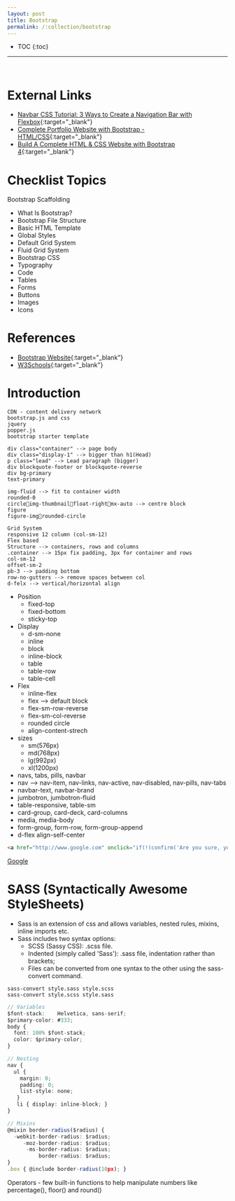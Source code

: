 ```yaml
---
layout: post
title: Bootstrap
permalink: /:collection/bootstrap
---
```


- TOC
{:toc}

<hr><br>

# External Links
- [Navbar CSS Tutorial: 3 Ways to Create a Navigation Bar with Flexbox](https://www.youtube.com/watch?v=PwWHL3RyQgk){:target="_blank"}
- [Complete Portfolio Website with Bootstrap - HTML/CSS](https://www.youtube.com/watch?v=dgKSqz3it50){:target="_blank"}
- [Build A Complete HTML & CSS Website with Bootstrap 4](https://www.youtube.com/watch?v=V_lAhqLXT9A){:target="_blank"}

# Checklist Topics
Bootstrap Scaffolding
* What Is Bootstrap?
* Bootstrap File Structure
* Basic HTML Template
* Global Styles
* Default Grid System
* Fluid Grid System
* Bootstrap CSS
* Typography
* Code
* Tables
* Forms
* Buttons
* Images
* Icons

# References
- [Bootstrap Website](https://getbootstrap.com/){:target="_blank"}
- [W3Schools](https://www.w3schools.com/bootstrap4/default.asp){:target="_blank"}

# Introduction

```
CDN - content delivery network
bootstrap.js and css
jquery
popper.js
bootstrap starter template

div class="container" --> page body
div class="display-1" --> bigger than h1(Head)
p class="lead" --> Lead paragraph (bigger)
div blockquote-footer or blockquote-reverse
div bg-primary
text-primary

img-fluid --> fit to container width
rounded-0
circleimg-thumbnailfloat-rightmx-auto --> centre block
figure
figure-imgrounded-circle

Grid System
responsive 12 column (col-sm-12)
Flex based
Structure --> containers, rows and columns
.container --> 15px fix padding, 3px for container and rows
col-sm-12
offset-sm-2
pb-3 --> padding bottom
row-no-gutters --> remove spaces between col
d-felx --> vertical/horizontal align
```

* Position
	- fixed-top
	* fixed-bottom
	* sticky-top
* Display
	- d-sm-none
	- inline 
	- block
	- inline-block
	- table
	- table-row
	- table-cell
* Flex
	- inline-flex
	- flex --> default block
	- flex-sm-row-reverse
	- flex-sm-col-reverse
	- rounded circle
	- align-content-strech
* sizes
	- sm(576px)
	- md(768px)
	- lg(992px)
	- xl(1200px)
* navs, tabs, pills, navbar
* nav --> nav-item, nav-links, nav-active, nav-disabled, nav-pills, nav-tabs
* navbar-text, navbar-brand
* jumbotron, jumbotron-fluid
* table-responsive, table-sm
* card-group, card-deck, card-columns
* media, media-body
* form-group, form-row, form-group-append
* d-flex align-self-center

```html
<a href="http://www.google.com" onclick="if(!(confirm('Are you sure, you want to exit?'))) return false">Google</a>
```
<a href="http://www.google.com" onclick="if(!(confirm('Are you sure, you want to exit?'))) return false">Google</a>

# SASS (Syntactically Awesome StyleSheets)
* Sass is an extension of css and allows variables, nested rules, mixins, inline imports etc. 
* Sass includes two syntax options:
    - SCSS (Sassy CSS): .scss file.
    - Indented (simply called 'Sass'): .sass file, indentation rather than brackets;
    - Files can be converted from one syntax to the other using the sass-convert command.

```
sass-convert style.sass style.scss
sass-convert style.scss style.sass
```

```ts
// Variables
$font-stack:    Helvetica, sans-serif;
$primary-color: #333;
body {
  font: 100% $font-stack;
  color: $primary-color;
}
```
```ts
// Nesting
nav {
  ul {
    margin: 0;
    padding: 0;
    list-style: none;
   }
   li { display: inline-block; }
}
```
```ts
// Mixins
@mixin border-radius($radius) {
  -webkit-border-radius: $radius;
     -moz-border-radius: $radius;
      -ms-border-radius: $radius;
          border-radius: $radius;
}
.box { @include border-radius(10px); }
```
Operators - few built-in functions to help manipulate numbers like percentage(), floor() and round()